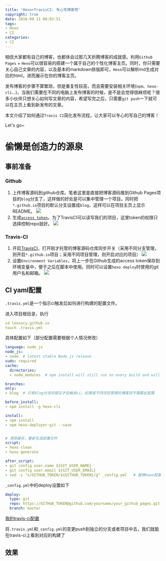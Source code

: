 ```yaml
---
title: 'Hexo+TravisCI: 专心写博客吧'
copyright: true
date: 2018-09-11 00:03:51
tags:
- Hexo
- CI
categories:
- CI
---
```


相信大家都有自己的博客，也都体会过那几天折腾博客的成就感。利用`Github Pages` + `Hexo`可以很容易的搭建一个属于自己的个性化博客主页。同时，你只需要关心自己文章的内容，以及基本的markdown排版即可，`Hexo`可以解析md生成对应的html，进而展示在你的博客主页。

发布博客的步骤不算繁琐，但是重复性较高，而且需要安装相关环境(`npm`、`hexo-cli`...)，当我们需要在不同的电脑上发布博客的时候，是不是会觉得很麻烦呢？很多小伙伴只想关心如何写文章的内容，希望写完之后，只需要`git push`一下就可以在主页上看到新发布的文章。

本文介绍了如何通过`Travis CI`简化发布流程，让大家可以专心的写自己的博客！

Let's go~

<!-- more -->

# 偷懒是创造力的源泉

## 事前准备

### Github

1. 上传博客源码到github仓库。笔者这里是直接把博客源码推到Github Pages项目的`blog`分支了，这样做的好处是可以集中管理一个项目。同时把`*.github.io`项目的默认分支设置成`blog`，这样可以在项目主页上显示README。
![](https://blog-images-1257621236.cos.ap-shanghai.myqcloud.com/006tNc79gy1fvbjmen5zoj30l004jmxk.jpg)
2. 生成[`access token`](https://github.com/settings/tokens/new)。为了TravisCI可以读写我们的项目，这里token的权限只选择控制repo就好。
![](https://blog-images-1257621236.cos.ap-shanghai.myqcloud.com/006tNc79gy1fvbk2r34mxj30l6069diu.jpg)

### Travis-CI

1. 开启[TravisCI](https://travis-ci.org/profile)，打开刚才托管的博客源码仓库同步开关（采用不同分支管理，则开启`*.github.io`项目；采用不同项目管理，则开启对应的项目）
![](https://blog-images-1257621236.cos.ap-shanghai.myqcloud.com/20180916205509.png)
2. 设置`Environment Variables`，将上一步在Github生成的access token保存到环境变量中，便于之后在脚本中使用。同时可以设置`hexo deploy`时使用的git用户名和邮箱。
![](https://blog-images-1257621236.cos.ap-shanghai.myqcloud.com/20180916210526.png)

## CI yaml配置

`.travis.yml`是一个指示ci触发后如何进行构建的配置文件。

进入项目根目录，执行

```yaml
cd leosocy.github.io
touch .travis.yml
```

具体配置如下（部分配置需要根据个人情况修改）

```yaml
language: node_js
node_js:
- node  # latest stable Node.js release
sudo: required
cache:
  directories:
  - node_modules  # npm install will still run on every build and will update/install any new packages added to your package.json file.

branches:
only:
- blog  # 只有blog分支的提交才会触发ci。如果是不同项目管理的博客则不需要此配置

before_install:
- npm install -g hexo-cli

install:
- npm install
- npm hexo-deployer-git --save


# 清除缓存，重新生成部署文件
script:
- hexo clean
- hexo generate

after_script:
- git config user.name ${GIT_USER_NAME}
- git config user.email ${GIT_USER_EMAIL}
- sed -i "s/GITHUB_TOKEN/${GITHUB_TOKEN}/g" _config.yml   # 替换hexo配置文件中的deploy配置`
```

`_config.yml`中的deploy设置如下

```yaml
deploy:
  type: git
  repo: https://GITHUB_TOKEN@github.com/yourname/your_github_pages.git
  branch: master
```

[我的travis-ci配置]()

将`.travis.yml`和`_config.yml`的变更push到独立的分支或者项目中去，我们就能在travis-ci上看到对应的构建了



## 效果


